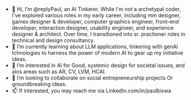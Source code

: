 - 👋 Hi, I’m @replyPaul, an AI Tinkerer. While I'm not a archetypal coder, I've explored various roles in my early career, including mm designer, games designer & developer, computer graphics engineer, front-end developer, interaction designer, usability engineer, and experience designer & architect. Over time, I transitioned into sr. practioner roles in technical and design consultancy.
- 🌱 I’m currently learning about LLM applications, tinkering with genAI tchnologies to harness the power of modern AI to gear up my initiative ideas.
- 👀 I’m interested in AI for Good, systemic design for societal issues, and alos areas such as AR, CV, LVM, HCAI.
- 💞️ I’m looking to collaborate on social entrepreneurship projects Or groundbreaking ideas.
- 📫 If interested, you may reach me via LinkedIn.com/in/paulbiswa

<!---
replyPaul/replyPaul is a ✨ special ✨ repository because its `README.md` (this file) appears on your GitHub profile.
You can click the Preview link to take a look at your changes.
--->
